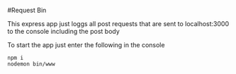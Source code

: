 #Request Bin

This express app just loggs all post requests that are sent to localhost:3000 to the console including the post body

To start the app just enter the following in the console
```
npm i
nodemon bin/www
```
